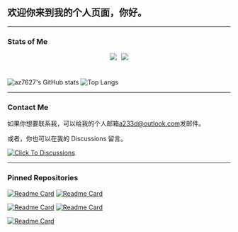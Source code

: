 ## 欢迎你来到我的个人页面，你好。

***

### Stats of Me

<div style="display: flex; align-items: center; justify-content: center; margin: 10px">
        <img
          align=center
          src="https://img.shields.io/github/stars/az7627?style=for-the-badge&logoColor=%231677ff&labelColor=rgb(89, 89, 89)&color=rgb(3, 126, 187)"
          style="margin: 0 5px"
        />
        <img
          align=center
          src="https://img.shields.io/github/followers/az7627?style=for-the-badge&logoColor=%231677ff&labelColor=rgb(89, 89, 89)&color=rgb(3, 126, 187)""
          style="margin: 0 5px"
        />
</div>

<br>

![az7627's GitHub stats](https://github-readme-stats.vercel.app/api?username=az7627&show_icons=true&theme=tokyonight&locale=cn)
![Top Langs](https://github-readme-stats.vercel.app/api/top-langs/?username=az7627&theme=tokyonight&locale=cn)


***

### Contact Me

如果你想要联系我，可以给我的个人邮箱[a233d@outlook.com](mailto:a233d@outlook.com)发邮件。

或者，你也可以在我的 Discussions 留言。

[![Click To Discussions](https://img.shields.io/badge/click_to-discussions-%2300fffd?style=for-the-badge)](https://github.com/az7627/az7627/discussions)

***

### Pinned Repositories

[![Readme Card](https://github-readme-stats.vercel.app/api/pin/?username=az7627&repo=holiday-predictor&theme=tokyonight)](https://github.com/az7627/holiday-predictor)
[![Readme Card](https://github-readme-stats.vercel.app/api/pin/?username=az7627&repo=Easy-access-for-the-lock-screen-page&theme=tokyonight)](https://github.com/az7627/Easy-access-for-the-lock-screen-page)

[![Readme Card](https://github-readme-stats.vercel.app/api/pin/?username=az7627&repo=lucky-dog&theme=tokyonight)](https://github.com/az7627/lucky-dog)
[![Readme Card](https://github-readme-stats.vercel.app/api/pin/?username=az7627&repo=Minecraft-Server-Ports-Scanner-GUI&theme=tokyonight)](https://github.com/az7627/Minecraft-Server-Ports-Scanner-GUI)

[![Readme Card](https://github-readme-stats.vercel.app/api/pin/?username=az7627&repo=Minecraft_New_Texture_In_Old_Version&theme=tokyonight)](https://github.com/az7627/Minecraft_New_Texture_In_Old_Version)
